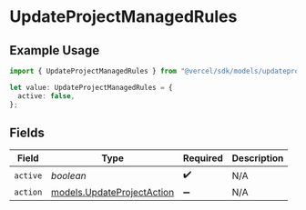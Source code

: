 # UpdateProjectManagedRules

## Example Usage

```typescript
import { UpdateProjectManagedRules } from "@vercel/sdk/models/updateprojectop.js";

let value: UpdateProjectManagedRules = {
  active: false,
};
```

## Fields

| Field                                                          | Type                                                           | Required                                                       | Description                                                    |
| -------------------------------------------------------------- | -------------------------------------------------------------- | -------------------------------------------------------------- | -------------------------------------------------------------- |
| `active`                                                       | *boolean*                                                      | :heavy_check_mark:                                             | N/A                                                            |
| `action`                                                       | [models.UpdateProjectAction](../models/updateprojectaction.md) | :heavy_minus_sign:                                             | N/A                                                            |